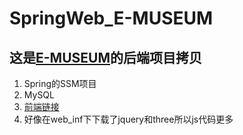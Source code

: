 # SpringWeb_E-MUSEUM
## 这是[E-MUSEUM]( http://1.15.222.76:5173/)的后端项目拷贝 
1. Spring的SSM项目     
2. MySQL
3. [前端链接](https://github.com/duringbug/E-MUSEUM.git)
4. 好像在web_inf下下载了jquery和three所以js代码更多

    
